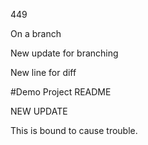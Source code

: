 449

On a branch

New update for branching

New line for diff

#Demo Project README

NEW UPDATE

This is bound to cause trouble.
